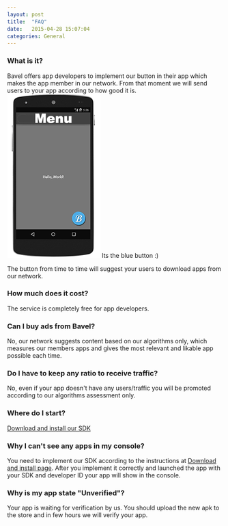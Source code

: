 ```yaml
---
layout: post
title:  "FAQ"
date:   2015-04-28 15:07:04
categories: General
---
```

### What is it?
Bavel offers app developers to implement our button in their app which makes the app member in our network.
From that moment we will send users to your app according to how good it is.<br>
![Exmaple_app](/images/example_app.png)
Its the blue button :)

The button from time to time will suggest your users to download apps from our network.

### How much does it cost?
The service is completely free for app developers.

### Can I buy ads from Bavel?
No, our network suggests content based on our algorithms only, which measures our members apps and gives the most relevant and likable app possible each time.

### Do I have to keep any ratio to receive traffic?
No, even if your app doesn't have any users/traffic you will be promoted according to our algorithms assessment only.

### Where do I start? <br>
[Download and install our SDK](/download-and-install)

### Why I can't see any apps in my console?
You need to implement our SDK according to the instructions at [Download and install page](/download-and-install).
After you implement it correctly and launched the app with your SDK and developer ID your app will show in the console.

### Why is my app state "Unverified"?
Your app is waiting for verification by us. You should upload the new apk to the store and in few hours we will verify your app.
